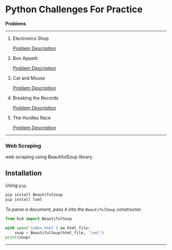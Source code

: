 # Python Challenges For Practice

**Problems**
____________

1. Electronics Shop 

    [Problem Description](https://www.hackerrank.com/challenges/electronics-shop/problem)

2. Bon Appetit 

    [Problem Description](https://www.hackerrank.com/challenges/bon-appetit/problem)

3. Cat and Mouse

    [Problem Description](https://www.hackerrank.com/challenges/cats-and-a-mouse/problem)
    
4. Breaking the Records
    
    [Problem Description](https://www.hackerrank.com/challenges/breaking-best-and-worst-records/problem)

5. The Hurdles Race

    [Problem Description ](https://www.hackerrank.com/challenges/the-hurdle-race/problem)
______________

### Web Scraping

web scraping using BeautifulSoup library.

**Installation**
-----------------
Using `pip`,
```bash
pip install BeautifulSoup
pip install lxml
```
*To parse a document, pass it into the ```BeautifulSoup``` constructor.*

```python
from bs4 import BeautifulSoup

with open('index.html') as html_file:
    soup = BeautifulSoup(html_file, 'lxml')
print(soup)
```
---





